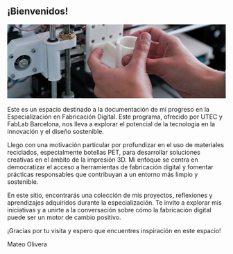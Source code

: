 ## ¡Bienvenidos!

<div align="center"><img src="https://github.com/wwwteo/mateo_olivera/raw/main/docs/images/foto_index.jpg"></div>

Este es un espacio destinado a la documentación de mi progreso en la Especialización en Fabricación Digital. Este programa, ofrecido por UTEC y FabLab Barcelona, nos lleva a explorar el potencial de la tecnología en la innovación y el diseño sostenible.

Llego con una motivación particular por profundizar en el uso de materiales reciclados, especialmente botellas PET, para desarrollar soluciones creativas en el ámbito de la impresión 3D. Mi enfoque se centra en democratizar el acceso a herramientas de fabricación digital y fomentar prácticas responsables que contribuyan a un entorno más limpio y sostenible.

En este sitio, encontrarás una colección de mis proyectos, reflexiones y aprendizajes adquiridos durante la especialización.
Te invito a explorar mis iniciativas y a unirte a la conversación sobre cómo la fabricación digital puede ser un motor de cambio positivo.

¡Gracias por tu visita y espero que encuentres inspiración en este espacio!

Mateo Olivera